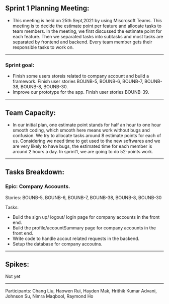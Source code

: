 ## Sprint 1 Planning Meeting: 

 - This meeting is held on 25th Sept,2021 by using Miscrosoft Teams. This meeting is to decide the estimate point per feature and allocate tasks to team members. In the meeting, we first discussed the estimate point for each feature. Then we separated tasks into subtasks and most tasks are separated by frontend and backend. Every team member gets their responsible tasks to work on. 

---

### Sprint goal:
 - Finish some users storeis related to company account and build a framework. Finish user stories BOUNB-5, BOUNB-6, BOUNB-7, BOUNB-38, BOUNB-8, BOUNB-30.
 - Improve our prototype for the app.  Finish user stories BOUNB-39.

---

## Team Capacity:
 - In our initial plan, one estimate point stands for half an hour to one hour smooth coding, which smooth here means work without bugs and confusion. We try to allocate tasks around 8 estimate points  for each of us. Considering we need time to get used to the new softwares and we are very likely to have bugs, the estimated time for each member is around 2 hours a day. In sprint1, we are going to do 52-points work.

---

## Tasks Breakdown:

### Epic: Company Accounts.

Stories: BOUNB-5, BOUNB-6, BOUNB-7, BOUNB-38, BOUNB-8, BOUNB-30

Tasks:
 - Build the sign up/ logout/ login page for company accounts in the front end. 
 - Build the profile/accountSummary page for company accounts in the front end. 
 - Write code to handle accout related requests in the backend. 
 - Setup the database for company accoutns. 

---

## Spikes:
Not yet

---

Participants: 
Chang Liu, Haowen Rui, Hayden Mak, Hrithik Kumar Advani, Johnson Su, Nimra Maqbool, Raymond Ho